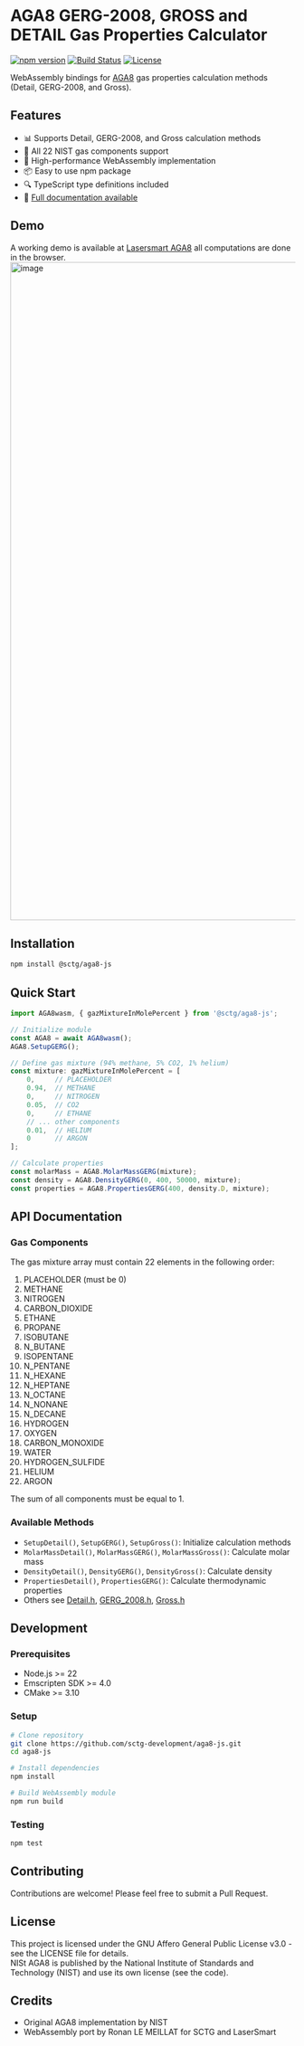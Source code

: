 # AGA8 GERG-2008, GROSS and DETAIL Gas Properties Calculator

[![npm version](https://badge.fury.io/js/@sctg%2Faga8-js.svg)](https://www.npmjs.com/package/@sctg/aga8-js)
[![Build Status](https://github.com/sctg-development/aga8-js/actions/workflows/build.yaml/badge.svg)](https://github.com/sctg-development/aga8-js/actions/workflows/build.yaml)
[![License](https://img.shields.io/badge/License-AGPL%20v3-blue.svg)](https://www.gnu.org/licenses/agpl-3.0)

WebAssembly bindings for [AGA8](https://github.com/usnistgov/AGA8) gas properties calculation methods (Detail, GERG-2008, and Gross).

## Features

- 📊 Supports Detail, GERG-2008, and Gross calculation methods
- 🧪 All 22 NIST gas components support
- 🚀 High-performance WebAssembly implementation
- 📦 Easy to use npm package
- 🔍 TypeScript type definitions included
- 📄 [Full documentation available](https://sctg-development.github.io/aga8-js/Detail_8h.html)

## Demo

A working demo is available at [Lasersmart AGA8](https://aga8.lasersmart.work/) all computations are done in the browser.
[<img width="1164" alt="image" src="https://github.com/user-attachments/assets/76c1deaa-9519-4bb4-916b-22e31a6eb06b" />](https://aga8.lasersmart.work/)


## Installation

```bash
npm install @sctg/aga8-js
```

## Quick Start

```typescript
import AGA8wasm, { gazMixtureInMolePercent } from '@sctg/aga8-js';

// Initialize module
const AGA8 = await AGA8wasm();
AGA8.SetupGERG();

// Define gas mixture (94% methane, 5% CO2, 1% helium)
const mixture: gazMixtureInMolePercent = [
    0,     // PLACEHOLDER
    0.94,  // METHANE
    0,     // NITROGEN
    0.05,  // CO2
    0,     // ETHANE
    // ... other components
    0.01,  // HELIUM
    0      // ARGON
];

// Calculate properties
const molarMass = AGA8.MolarMassGERG(mixture);
const density = AGA8.DensityGERG(0, 400, 50000, mixture);
const properties = AGA8.PropertiesGERG(400, density.D, mixture);
```

## API Documentation

### Gas Components

The gas mixture array must contain 22 elements in the following order:

1. PLACEHOLDER (must be 0)
2. METHANE
3. NITROGEN
4. CARBON_DIOXIDE
5. ETHANE
6. PROPANE
7. ISOBUTANE
8. N_BUTANE
9. ISOPENTANE
10. N_PENTANE
11. N_HEXANE
12. N_HEPTANE
13. N_OCTANE
14. N_NONANE
15. N_DECANE
16. HYDROGEN
17. OXYGEN
18. CARBON_MONOXIDE
19. WATER
20. HYDROGEN_SULFIDE
21. HELIUM
22. ARGON

The sum of all components must be equal to 1.

### Available Methods

- `SetupDetail()`, `SetupGERG()`, `SetupGross()`: Initialize calculation methods
- `MolarMassDetail()`, `MolarMassGERG()`, `MolarMassGross()`: Calculate molar mass
- `DensityDetail()`, `DensityGERG()`, `DensityGross()`: Calculate density
- `PropertiesDetail()`, `PropertiesGERG()`: Calculate thermodynamic properties
- Others see [Detail.h](https://sctg-development.github.io/aga8-js/Detail_8h.html), [GERG_2008.h](https://sctg-development.github.io/aga8-js/GERG2008_8h.html), [Gross.h](https://sctg-development.github.io/aga8-js/Gross_8h.html)

## Development

### Prerequisites

- Node.js >= 22
- Emscripten SDK >= 4.0
- CMake >= 3.10

### Setup

```bash
# Clone repository
git clone https://github.com/sctg-development/aga8-js.git
cd aga8-js

# Install dependencies
npm install

# Build WebAssembly module
npm run build
```

### Testing

```bash
npm test
```

## Contributing

Contributions are welcome! Please feel free to submit a Pull Request.

## License

This project is licensed under the GNU Affero General Public License v3.0 - see the LICENSE file for details.  
NISt AGA8 is published by the National Institute of Standards and Technology (NIST) and use its own license (see the code).

## Credits

- Original AGA8 implementation by NIST
- WebAssembly port by Ronan LE MEILLAT for SCTG and LaserSmart
